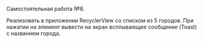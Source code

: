 Самостоятельная работа №8.

Реализовать в приложении RecyclerView со списком из 5 городов. При нажатии на элемент вывести на экран всплывающее сообщение (Toast) с названием города.
